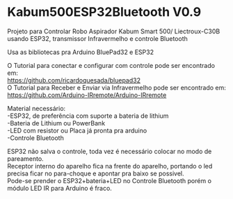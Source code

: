 # Kabum500ESP32Bluetooth V0.9
Projeto para Controlar Robo Aspirador Kabum Smart 500/ Liectroux-C30B usando ESP32, transmissor Infravermelho e controle Bluetooth

Usa as bibliotecas pra Arduino BluePad32 e ESP32  
  
O Tutorial para conectar e configurar com controle pode ser encontrado em:  
https://github.com/ricardoquesada/bluepad32  
O Tutorial para Receber e Enviar via Infravermelho pode ser encontrado em:  
https://github.com/Arduino-IRremote/Arduino-IRremote

Material necessário:  
-ESP32, de preferência com suporte a bateria de lithium  
-Bateria de Lithium ou PowerBank  
-LED com resistor ou Placa já pronta pra arduino  
-Controle Bluetooth  
  
ESP32 não salva o controle, toda vez é necessário colocar no modo de pareamento.  
Receptor interno do aparelho fica na frente do aparelho, portando o led precisa ficar no para-choque e apontar pra baixo se possivel.  
Pode-se prender o ESP32+bateria+LED no Controle Bluetooth porém o módulo LED IR para Arduino é fraco.
